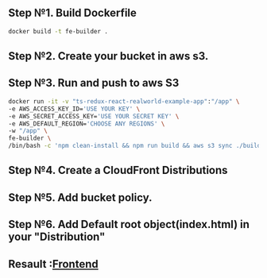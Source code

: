 ## Step №1. Build Dockerfile

```bash
docker build -t fe-builder .
```

## Step №2. Create your bucket in aws s3.

## Step №3. Run and push to aws S3

```bash
docker run -it -v "ts-redux-react-realworld-example-app":"/app" \
-e AWS_ACCESS_KEY_ID='USE YOUR KEY' \
-e AWS_SECRET_ACCESS_KEY='USE YOUR SECRET KEY' \
-e AWS_DEFAULT_REGION='CHOOSE ANY REGIONS' \
-w "/app" \
fe-builder \
/bin/bash -c 'npm clean-install && npm run build && aws s3 sync ./build/ s3://YOUR_BUCKET_URL'
```

## Step №4. Create a CloudFront Distributions

## Step №5. Add bucket policy.

## Step №6. Add Default root object(index.html) in your "Distribution"

## Resault :[Frontend](https://d262zqwvlu3mjk.cloudfront.net/#/)

